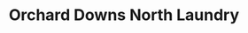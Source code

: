 ---
title: "Orchard Downs North Laundry"
url: /urbana/orchard-downs-north-laundry/
shop: laundry
---